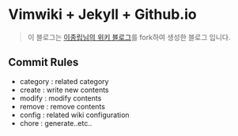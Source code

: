 # Vimwiki + Jekyll + Github.io

> 이 블로그는 [이종립님의 위키 블로그](https://github.com/johngrib/johngrib-jekyll-skeleton)를 fork하여 생성한 블로그 입니다.

## Commit Rules
* category : related category
* create : write new contents
* modify : modify contents
* remove : remove contents
* config : related wiki configuration
* chore : generate..etc..
